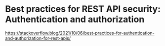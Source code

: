 # Best practices for REST API security: Authentication and authorization

https://stackoverflow.blog/2021/10/06/best-practices-for-authentication-and-authorization-for-rest-apis/
